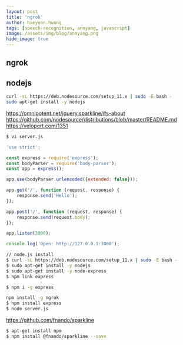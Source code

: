 ```yaml
---
layout: post
title: 'ngrok' 
author: haeyeon.hwang
tags: [speech-recognition, annyang, javascript]
image: /assets/img/blog/annyang.png
hide_image: true
---
```


## **ngrok**

## **nodejs**

~~~bash
curl -sL https://deb.nodesource.com/setup_11.x | sudo -E bash -
sudo apt-get install -y nodejs
~~~

https://omnipotent.net/jquery.sparkline/#s-about
https://github.com/nodesource/distributions/blob/master/README.md
https://velopert.com/1351

~~~bash
$ vi server.js
~~~

~~~javascript
'use strict';

const express = require('express');
const bodyParser = require('body-parser');
const app = express();

app.use(bodyParser.urlencoded({extended: false}));

app.get('/', function (request, response) {
    response.send('Hello');
});

app.post('/', function (request, response) {
    response.send(request.body);
});

app.listen(3000);

console.log('Open: http://127.0.0.1:3000');
~~~

~~~bash
// node.js install
$ curl -sL https://deb.nodesource.com/setup_11.x | sudo -E bash -
$ sudo apt-get install -y nodejs
$ sudo apt-get install -y node-express
$ npm link express

$ npm i -g express 

npm install -g ngrok
$ npm install express
$ node server.js
~~~



https://github.com/fnando/sparkline

~~~bash
$ apt-get install npm
$ npm install @fnando/sparkline --save
~~~

